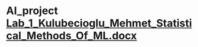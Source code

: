 # AI_project [Lab_1_Kulubecioglu_Mehmet_Statistical_Methods_Of_ML.docx](https://github.com/user-attachments/files/19647406/Lab_1_Kulubecioglu_Mehmet_Statistical_Methods_Of_ML.docx)
